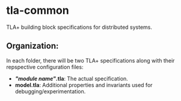 # tla-common
TLA+ building block specifications for distributed systems.

## Organization:

In each folder, there will be two TLA+ specifications along with their repspective configuration files:

- ***"module name"*.tla**: The actual specification.
- **model.tla**: Additional properties and invariants used for debugging/experimentation.
